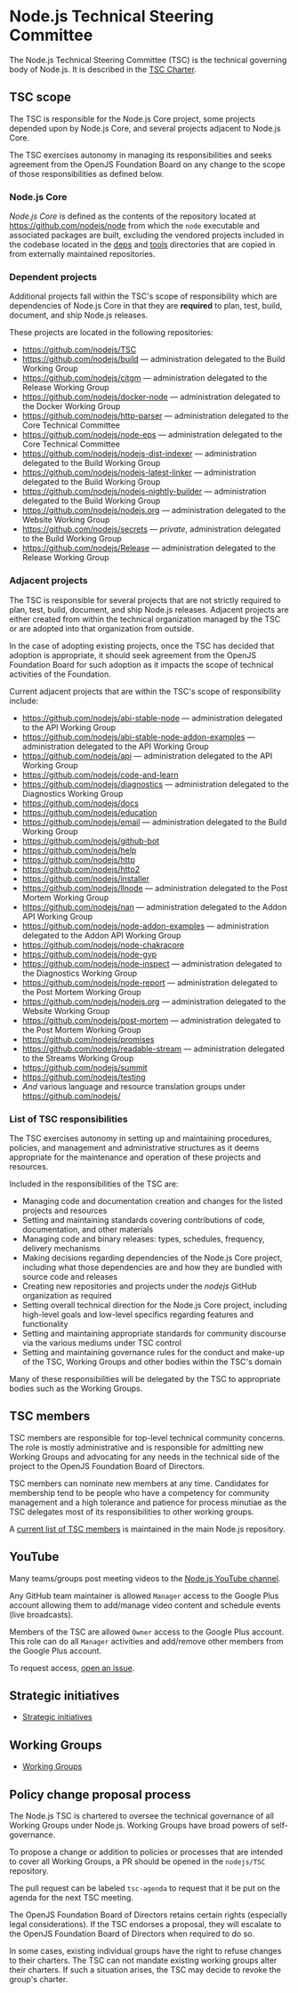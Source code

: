 # Node.js Technical Steering Committee

The Node.js Technical Steering Committee (TSC) is the technical
governing body of Node.js. It is described in the [TSC Charter][].

## TSC scope

The TSC is responsible for the Node.js Core project, some projects
depended upon by Node.js Core, and several projects adjacent to Node.js
Core.

The TSC exercises autonomy in managing its responsibilities and seeks agreement
from the OpenJS Foundation Board on any change to the scope of those
responsibilities as defined below.

### Node.js Core

_Node.js Core_ is defined as the contents of the repository located at
<https://github.com/nodejs/node> from which the `node` executable and associated
packages are built, excluding the vendored projects included in the codebase
located in the [deps][] and [tools][] directories that are copied in from
externally maintained repositories.

### Dependent projects

Additional projects fall within the TSC's scope of responsibility which are
dependencies of Node.js Core in that they are **required** to plan, test, build,
document, and ship Node.js releases.

These projects are located in the following repositories:

* <https://github.com/nodejs/TSC>
* <https://github.com/nodejs/build> — administration delegated to the Build Working Group
* <https://github.com/nodejs/citgm> — administration delegated to the Release Working Group
* <https://github.com/nodejs/docker-node> — administration delegated to the Docker Working Group
* <https://github.com/nodejs/http-parser> — administration delegated to the Core Technical Committee
* <https://github.com/nodejs/node-eps> — administration delegated to the Core Technical Committee
* <https://github.com/nodejs/nodejs-dist-indexer> — administration delegated to the Build Working Group
* <https://github.com/nodejs/nodejs-latest-linker> — administration delegated to the Build Working Group
* <https://github.com/nodejs/nodejs-nightly-builder> — administration delegated to the Build Working Group
* <https://github.com/nodejs/nodejs.org> — administration delegated to the Website Working Group
* <https://github.com/nodejs/secrets> — _private_, administration delegated to the Build Working Group
* <https://github.com/nodejs/Release> — administration delegated to the Release Working Group

### Adjacent projects

The TSC is responsible for several projects that are not strictly required
to plan, test, build, document, and ship Node.js releases. Adjacent projects are
either created from within the technical organization managed by
the TSC or are adopted into that organization from outside.

In the case of adopting existing projects, once the TSC has decided that
adoption is appropriate, it should seek agreement from the OpenJS Foundation Board
for such adoption as it impacts the scope of technical activities of the
Foundation.

Current adjacent projects that are within the TSC's scope of responsibility
include:

* <https://github.com/nodejs/abi-stable-node> — administration delegated to the API Working Group
* <https://github.com/nodejs/abi-stable-node-addon-examples> — administration delegated to the API Working Group
* <https://github.com/nodejs/api> — administration delegated to the API Working Group
* <https://github.com/nodejs/code-and-learn>
* <https://github.com/nodejs/diagnostics> — administration delegated to the Diagnostics Working Group
* <https://github.com/nodejs/docs>
* <https://github.com/nodejs/education>
* <https://github.com/nodejs/email> — administration delegated to the Build Working Group
* <https://github.com/nodejs/github-bot>
* <https://github.com/nodejs/help>
* <https://github.com/nodejs/http>
* <https://github.com/nodejs/http2>
* <https://github.com/nodejs/installer>
* <https://github.com/nodejs/llnode> — administration delegated to the Post Mortem Working Group
* <https://github.com/nodejs/nan> — administration delegated to the Addon API Working Group
* <https://github.com/nodejs/node-addon-examples> — administration delegated to the Addon API Working Group
* <https://github.com/nodejs/node-chakracore>
* <https://github.com/nodejs/node-gyp>
* <https://github.com/nodejs/node-inspect> — administration delegated to the Diagnostics Working Group
* <https://github.com/nodejs/node-report> — administration delegated to the Post Mortem Working Group
* <https://github.com/nodejs/nodejs.org> — administration delegated to the Website Working Group
* <https://github.com/nodejs/post-mortem> — administration delegated to the Post Mortem Working Group
* <https://github.com/nodejs/promises>
* <https://github.com/nodejs/readable-stream> — administration delegated to the Streams Working Group
* <https://github.com/nodejs/summit>
* <https://github.com/nodejs/testing>
* _And_ various language and resource translation groups under <https://github.com/nodejs/>

### List of TSC responsibilities

The TSC exercises autonomy in setting up and maintaining procedures, policies,
and management and administrative structures as it deems appropriate for the
maintenance and operation of these projects and resources.

Included in the responsibilities of the TSC are:

* Managing code and documentation creation and changes for the listed projects
  and resources
* Setting and maintaining standards covering contributions of code,
  documentation, and other materials
* Managing code and binary releases: types, schedules, frequency, delivery
  mechanisms
* Making decisions regarding dependencies of the Node.js Core project,
  including what those dependencies are and how they are bundled with source
  code and releases
* Creating new repositories and projects under the _nodejs_ GitHub organization
  as required
* Setting overall technical direction for the Node.js Core project, including
  high-level goals and low-level specifics regarding features and functionality
* Setting and maintaining appropriate standards for community discourse via the
  various mediums under TSC control
* Setting and maintaining governance rules for the conduct and make-up of the
  TSC, Working Groups and other bodies within the TSC's domain

Many of these responsibilities will be delegated by the TSC to appropriate
bodies such as the Working Groups.

## TSC members

TSC members are responsible for top-level technical community concerns. The role
is mostly administrative and is responsible for admitting new Working Groups
and advocating for any needs in the
technical side of the project to the OpenJS Foundation Board of Directors.

TSC members can nominate new members at any time. Candidates for membership tend
to be people who have a competency for community management and a high tolerance
and patience for process minutiae as the TSC delegates most of its
responsibilities to other working groups.

A [current list of TSC members](https://github.com/nodejs/node#tsc-technical-steering-committee)
is maintained in the main Node.js repository.

## YouTube

Many teams/groups post meeting videos to the
[Node.js YouTube channel][].

Any GitHub team maintainer is allowed `Manager` access to the Google Plus
account allowing them to add/manage video content and schedule events
(live broadcasts).

Members of the TSC are allowed `Owner` access to the Google Plus account. This
role can do all `Manager` activities and add/remove other members from the
Google Plus account.

To request access, [open an issue](https://github.com/nodejs/TSC/issues/new).

## Strategic initiatives

* [Strategic initiatives](https://github.com/nodejs/node/blob/HEAD/doc/guides/strategic-initiatives.md)

## Working Groups

* [Working Groups](WORKING_GROUPS.md)

## Policy change proposal process

The Node.js TSC is chartered to oversee the technical governance of all Working Groups under Node.js. Working Groups have broad powers of
self-governance.

To propose a change or addition to policies or processes that are intended to
cover all Working Groups, a PR should
be opened in the `nodejs/TSC` repository.

The pull request can be labeled `tsc-agenda` to request that it be put on the
agenda for the next TSC meeting.

The OpenJS Foundation Board of Directors retains certain rights (especially
legal considerations). If the TSC endorses a proposal, they will escalate to the
OpenJS Foundation Board of Directors when required to do so.

In some cases, existing individual groups have the right to refuse changes to
their charters. The TSC can not mandate existing working groups alter their
charters. If such a situation arises, the TSC may decide to revoke the group's
charter.

[Node.js YouTube channel]: https://www.youtube.com/c/nodejs+foundation/
[TSC Charter]: https://github.com/nodejs/TSC/blob/master/TSC-Charter.md
[deps]: https://github.com/nodejs/node/tree/master/deps
[tools]: https://github.com/nodejs/node/tree/master/tools
